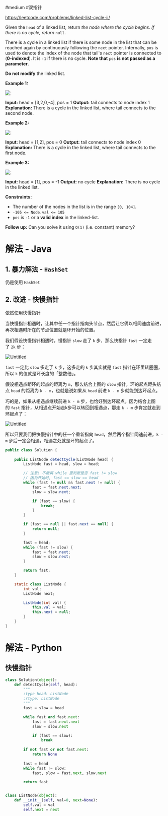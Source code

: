 #medium #双指针 

https://leetcode.com/problems/linked-list-cycle-ii/

Given the `head` of a linked list, return _the node where the cycle begins. If there is no cycle, return_ `null`.

There is a cycle in a linked list if there is some node in the list that can be reached again by continuously following the `next` pointer. Internally, `pos` is used to denote the index of the node that tail's `next` pointer is connected to (**0-indexed**). It is `-1` if there is no cycle. **Note that** `pos` **is not passed as a parameter**.

**Do not modify** the linked list.

**Example 1:**

![](https://assets.leetcode.com/uploads/2018/12/07/circularlinkedlist.png)

**Input:** head = [3,2,0,-4], pos = 1
**Output:** tail connects to node index 1
**Explanation:** There is a cycle in the linked list, where tail connects to the second node.

**Example 2:**

![](https://assets.leetcode.com/uploads/2018/12/07/circularlinkedlist_test2.png)

**Input:** head = [1,2], pos = 0
**Output:** tail connects to node index 0
**Explanation:** There is a cycle in the linked list, where tail connects to the first node.

**Example 3:**

![](https://assets.leetcode.com/uploads/2018/12/07/circularlinkedlist_test3.png)

**Input:** head = [1], pos = -1
**Output:** no cycle
**Explanation:** There is no cycle in the linked list.

**Constraints:**

-   The number of the nodes in the list is in the range `[0, 104]`.
-   `-105 <= Node.val <= 105`
-   `pos` is `-1` or a **valid index** in the linked-list.

**Follow up:** Can you solve it using `O(1)` (i.e. constant) memory?



# 解法 - Java

## 1. 暴力解法 - `HashSet`

仍是使用 `HashSet`

## 2. 改进 - 快慢指针

依然使用快慢指针

当快慢指针相遇时，让其中任一个指针指向头节点，然后让它俩以相同速度前进，再次相遇时所在的节点位置就是环开始的位置。

我们假设快慢指针相遇时，慢指针 `slow` 走了 `k` 步，那么快指针 `fast` 一定走了 `2k` 步：

![Untitled](https://labuladong.github.io/algo/images/%e5%8f%8c%e6%8c%87%e9%92%88/3.jpeg)

`fast` 一定比 `slow` 多走了 `k` 步，这多走的 `k` 步其实就是 `fast` 指针在环里转圈圈，所以 `k` 的值就是环长度的「整数倍」。

假设相遇点距环的起点的距离为 `m`，那么结合上图的 `slow` 指针，环的起点距头结点 `head` 的距离为 `k - m`，也就是说如果从 `head` 前进 `k - m` 步就能到达环起点。

巧的是，如果从相遇点继续前进 `k - m` 步，也恰好到达环起点。因为结合上图的 `fast` 指针，从相遇点开始走k步可以转回到相遇点，那走 `k - m` 步肯定就走到环起点了：

![Untitled](https://labuladong.github.io/algo/images/%e5%8f%8c%e6%8c%87%e9%92%88/2.jpeg)

所以只要我们把快慢指针中的任一个重新指向 `head`，然后两个指针同速前进，`k - m` 步后一定会相遇，相遇之处就是环的起点了。

```java
public class Solution {
    
    public ListNode detectCycle(ListNode head) {
        ListNode fast = head, slow = head;

        // 注意! 不能再 while 里判断是否 fast != slow
        // 因为开始时, fast == slow == head
        while (fast != null && fast.next != null) {
            fast = fast.next.next;
            slow = slow.next;

            if (fast == slow) {
                break;
            }
        }

        if (fast == null || fast.next == null) {
            return null;
        }

        fast = head;
        while (fast != slow) {
            fast = fast.next;
            slow = slow.next;
        }

        return fast;
    }

    static class ListNode {
        int val;
        ListNode next;

        ListNode(int val) {
            this.val = val;
            this.next = null;
        }
    }
}
```



# 解法 - Python

## 快慢指针

```python
class Solution(object):
    def detectCycle(self, head):
        """
        :type head: ListNode
        :rtype: ListNode
        """
        fast = slow = head

        while fast and fast.next:
            fast = fast.next.next
            slow = slow.next

            if (fast == slow):
                break
        
        if not fast or not fast.next:
            return None
        
        fast = head
        while fast != slow:
            fast, slow = fast.next, slow.next

        return fast


class ListNode(object):
    def __init__(self, val=0, next=None):
        self.val = val
        self.next = next
```